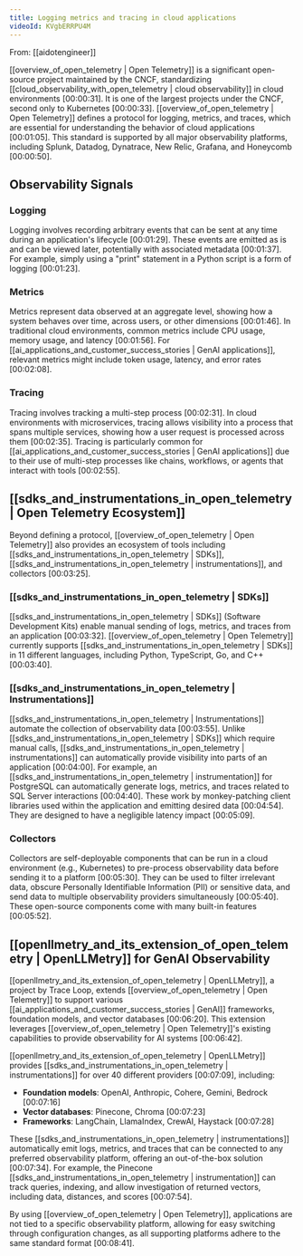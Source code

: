 ```yaml
---
title: Logging metrics and tracing in cloud applications
videoId: KVgbERRPU4M
---
```


From: [[aidotengineer]] <br/> 

[[overview_of_open_telemetry | Open Telemetry]] is a significant open-source project maintained by the CNCF, standardizing [[cloud_observability_with_open_telemetry | cloud observability]] in cloud environments <a class="yt-timestamp" data-t="00:00:31">[00:00:31]</a>. It is one of the largest projects under the CNCF, second only to Kubernetes <a class="yt-timestamp" data-t="00:00:33">[00:00:33]</a>. [[overview_of_open_telemetry | Open Telemetry]] defines a protocol for logging, metrics, and traces, which are essential for understanding the behavior of cloud applications <a class="yt-timestamp" data-t="00:01:05">[00:01:05]</a>. This standard is supported by all major observability platforms, including Splunk, Datadog, Dynatrace, New Relic, Grafana, and Honeycomb <a class="yt-timestamp" data-t="00:00:50">[00:00:50]</a>.

## Observability Signals

### Logging
Logging involves recording arbitrary events that can be sent at any time during an application's lifecycle <a class="yt-timestamp" data-t="00:01:29">[00:01:29]</a>. These events are emitted as is and can be viewed later, potentially with associated metadata <a class="yt-timestamp" data-t="00:01:37">[00:01:37]</a>. For example, simply using a "print" statement in a Python script is a form of logging <a class="yt-timestamp" data-t="00:01:23">[00:01:23]</a>.

### Metrics
Metrics represent data observed at an aggregate level, showing how a system behaves over time, across users, or other dimensions <a class="yt-timestamp" data-t="00:01:46">[00:01:46]</a>. In traditional cloud environments, common metrics include CPU usage, memory usage, and latency <a class="yt-timestamp" data-t="00:01:56">[00:01:56]</a>. For [[ai_applications_and_customer_success_stories | GenAI applications]], relevant metrics might include token usage, latency, and error rates <a class="yt-timestamp" data-t="00:02:08">[00:02:08]</a>.

### Tracing
Tracing involves tracking a multi-step process <a class="yt-timestamp" data-t="00:02:31">[00:02:31]</a>. In cloud environments with microservices, tracing allows visibility into a process that spans multiple services, showing how a user request is processed across them <a class="yt-timestamp" data-t="00:02:35">[00:02:35]</a>. Tracing is particularly common for [[ai_applications_and_customer_success_stories | GenAI applications]] due to their use of multi-step processes like chains, workflows, or agents that interact with tools <a class="yt-timestamp" data-t="00:02:55">[00:02:55]</a>.

## [[sdks_and_instrumentations_in_open_telemetry | Open Telemetry Ecosystem]]

Beyond defining a protocol, [[overview_of_open_telemetry | Open Telemetry]] also provides an ecosystem of tools including [[sdks_and_instrumentations_in_open_telemetry | SDKs]], [[sdks_and_instrumentations_in_open_telemetry | instrumentations]], and collectors <a class="yt-timestamp" data-t="00:03:25">[00:03:25]</a>.

### [[sdks_and_instrumentations_in_open_telemetry | SDKs]]
[[sdks_and_instrumentations_in_open_telemetry | SDKs]] (Software Development Kits) enable manual sending of logs, metrics, and traces from an application <a class="yt-timestamp" data-t="00:03:32">[00:03:32]</a>. [[overview_of_open_telemetry | Open Telemetry]] currently supports [[sdks_and_instrumentations_in_open_telemetry | SDKs]] in 11 different languages, including Python, TypeScript, Go, and C++ <a class="yt-timestamp" data-t="00:03:40">[00:03:40]</a>.

### [[sdks_and_instrumentations_in_open_telemetry | Instrumentations]]
[[sdks_and_instrumentations_in_open_telemetry | Instrumentations]] automate the collection of observability data <a class="yt-timestamp" data-t="00:03:55">[00:03:55]</a>. Unlike [[sdks_and_instrumentations_in_open_telemetry | SDKs]] which require manual calls, [[sdks_and_instrumentations_in_open_telemetry | instrumentations]] can automatically provide visibility into parts of an application <a class="yt-timestamp" data-t="00:04:00">[00:04:00]</a>. For example, an [[sdks_and_instrumentations_in_open_telemetry | instrumentation]] for PostgreSQL can automatically generate logs, metrics, and traces related to SQL Server interactions <a class="yt-timestamp" data-t="00:04:40">[00:04:40]</a>. These work by monkey-patching client libraries used within the application and emitting desired data <a class="yt-timestamp" data-t="00:04:54">[00:04:54]</a>. They are designed to have a negligible latency impact <a class="yt-timestamp" data-t="00:05:09">[00:05:09]</a>.

### Collectors
Collectors are self-deployable components that can be run in a cloud environment (e.g., Kubernetes) to pre-process observability data before sending it to a platform <a class="yt-timestamp" data-t="00:05:30">[00:05:30]</a>. They can be used to filter irrelevant data, obscure Personally Identifiable Information (PII) or sensitive data, and send data to multiple observability providers simultaneously <a class="yt-timestamp" data-t="00:05:40">[00:05:40]</a>. These open-source components come with many built-in features <a class="yt-timestamp" data-t="00:05:52">[00:05:52]</a>.

## [[openllmetry_and_its_extension_of_open_telemetry | OpenLLMetry]] for GenAI Observability

[[openllmetry_and_its_extension_of_open_telemetry | OpenLLMetry]], a project by Trace Loop, extends [[overview_of_open_telemetry | Open Telemetry]] to support various [[ai_applications_and_customer_success_stories | GenAI]] frameworks, foundation models, and vector databases <a class="yt-timestamp" data-t="00:06:20">[00:06:20]</a>. This extension leverages [[overview_of_open_telemetry | Open Telemetry]]'s existing capabilities to provide observability for AI systems <a class="yt-timestamp" data-t="00:06:42">[00:06:42]</a>.

[[openllmetry_and_its_extension_of_open_telemetry | OpenLLMetry]] provides [[sdks_and_instrumentations_in_open_telemetry | instrumentations]] for over 40 different providers <a class="yt-timestamp" data-t="00:07:09">[00:07:09]</a>, including:
*   **Foundation models**: OpenAI, Anthropic, Cohere, Gemini, Bedrock <a class="yt-timestamp" data-t="00:07:16">[00:07:16]</a>
*   **Vector databases**: Pinecone, Chroma <a class="yt-timestamp" data-t="00:07:23">[00:07:23]</a>
*   **Frameworks**: LangChain, LlamaIndex, CrewAI, Haystack <a class="yt-timestamp" data-t="00:07:28">[00:07:28]</a>

These [[sdks_and_instrumentations_in_open_telemetry | instrumentations]] automatically emit logs, metrics, and traces that can be connected to any preferred observability platform, offering an out-of-the-box solution <a class="yt-timestamp" data-t="00:07:34">[00:07:34]</a>. For example, the Pinecone [[sdks_and_instrumentations_in_open_telemetry | instrumentation]] can track queries, indexing, and allow investigation of returned vectors, including data, distances, and scores <a class="yt-timestamp" data-t="00:07:54">[00:07:54]</a>.

By using [[overview_of_open_telemetry | Open Telemetry]], applications are not tied to a specific observability platform, allowing for easy switching through configuration changes, as all supporting platforms adhere to the same standard format <a class="yt-timestamp" data-t="00:08:41">[00:08:41]</a>.